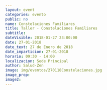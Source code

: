 ```yaml
---
layout: event
categories: evento
public: no
name: Constelaciones Familiares
title: Taller - Constelaciones Familiares
subtitle:
dateVisible: 2018-01-27 23:00:00
date: 27-01-2018
date_text: 27 de Enero de 2018
date_imparticion: 27-01-2018
horario: 09:30 - 14:00
localizacion: Sede Principal
author: Salud-Zen
image: img/eventos/270118Constelaciones.jpg
image_prop:
image2:
---
```

